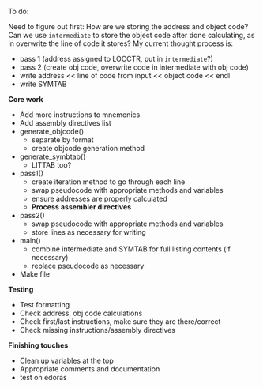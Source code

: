 To do:

Need to figure out first: How are we storing the address and object code? Can we use `intermediate` to store the object code after done calculating, as in overwrite the line of code it stores? My current thought process is:
- pass 1 (address assigned to LOCCTR, put in `intermediate`?) 
- pass 2 (create obj code, overwrite code in intermediate with obj code) 
- write address << line of code from input << object code << endl
- write SYMTAB

**Core work**
- Add more instructions to mnemonics
- Add assembly directives list 
- generate_objcode()
    - separate by format
    - create objcode generation method
- generate_symbtab()
    - LITTAB too?
- pass1()
    - create iteration method to go through each line
    - swap pseudocode with appropriate methods and variables
    - ensure addresses are properly calculated
    - **Process assembler directives**
- pass2()
    - swap pseudocode with appropriate methods and variables
    - store lines as necessary for writing
- main()
    - combine intermediate and SYMTAB for full listing contents (if necessary)
    - replace pseudocode as necessary
- Make file

**Testing**
- Test formatting
- Check address, obj code calculations
- Check first/last instructions, make sure they are there/correct
- Check missing instructions/assembly directives

**Finishing touches**
- Clean up variables at the top
- Appropriate comments and documentation
- test on edoras
